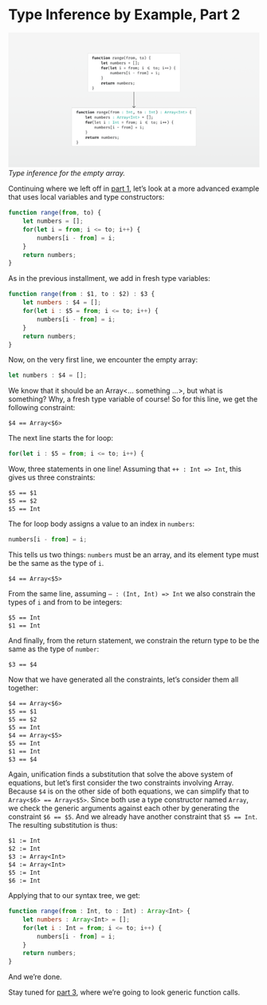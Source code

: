 # Type Inference by Example, Part 2

![Diagram](image.png)  
*Type inference for the empty array.*

Continuing where we left off in [part 1](../part1/article.md), let’s look at a more advanced example that uses local variables and type constructors:

```js
function range(from, to) {
    let numbers = [];
    for(let i = from; i <= to; i++) {
        numbers[i - from] = i;
    }
    return numbers;
}
```

As in the previous installment, we add in fresh type variables:

```js
function range(from : $1, to : $2) : $3 {
    let numbers : $4 = [];
    for(let i : $5 = from; i <= to; i++) {
        numbers[i - from] = i;
    }
    return numbers;
}
```

Now, on the very first line, we encounter the empty array:

```js
let numbers : $4 = [];
```

We know that it should be an Array<… something …>, but what is something? Why, a fresh type variable of course! So for this line, we get the following constraint:

```
$4 == Array<$6>
```

The next line starts the for loop:

```js
for(let i : $5 = from; i <= to; i++) {
```

Wow, three statements in one line! Assuming that `++ : Int => Int`, this gives us three constraints:

```
$5 == $1
$5 == $2
$5 == Int
```

The for loop body assigns a value to an index in `numbers`:

```js
numbers[i - from] = i;
```

This tells us two things: `numbers` must be an array, and its element type must be the same as the type of `i`.

```
$4 == Array<$5>
```

From the same line, assuming `— : (Int, Int) => Int` we also constrain the types of `i` and from to be integers:

```
$5 == Int
$1 == Int
```

And finally, from the return statement, we constrain the return type to be the same as the type of `number`:

```
$3 == $4
```

Now that we have generated all the constraints, let’s consider them all together:

```
$4 == Array<$6>
$5 == $1
$5 == $2
$5 == Int
$4 == Array<$5>
$5 == Int
$1 == Int
$3 == $4
```

Again, unification finds a substitution that solve the above system of equations, but let’s first consider the two constraints involving Array. 
Because `$4` is on the other side of both equations, we can simplify that to `Array<$6> == Array<$5>`. 
Since both use a type constructor named `Array`, we check the generic arguments against each other by generating the constraint `$6 == $5`. And we already have another constraint that `$5 == Int`. The resulting substitution is thus:

```
$1 := Int
$2 := Int
$3 := Array<Int>
$4 := Array<Int>
$5 := Int
$6 := Int
```

Applying that to our syntax tree, we get:

```js
function range(from : Int, to : Int) : Array<Int> {
    let numbers : Array<Int> = [];
    for(let i : Int = from; i <= to; i++) {
        numbers[i - from] = i;
    }
    return numbers;
}
```

And we’re done.

Stay tuned for [part 3](../part3/article.md), where we’re going to look generic function calls.

